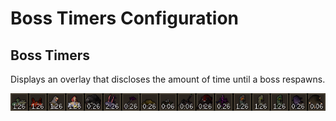 # Boss Timers Configuration

## Boss Timers

Displays an overlay that discloses the amount of time until a boss respawns.

![example of boss timer overlays](img/boss-timers/image.png)

